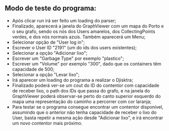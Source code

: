 ## Modo de teste do programa:

- Após clicar run irá ser feito um loading do parser;
- Finalizado, aparecerá a janela do GraphViewer com um mapa do Porto e o seu grafo, sendo os nós dos
Users amarelos, dos CollectingPoints verdes, e dos nós normais azuis. Também aparecerá um Menu;
- Selecionar opção de "User log in";
- Escrever o User ID "2191" (um do ids dos users existentes);
- Selecionar a opção "Adicionar lixo";
- Escrever um "Garbage Type" por exemplo "plastico";
- Escrever um "Volume" por exemplo "300", dado que os containers têm capacidade de 500;
- Selecionar a opção "Levar lixo";
- Irá aparecer um loading do programa a realizar o Djisktra;
- Finalizado poderá ver-se um cout do ID do contentor com capacidade de receber lixo, o path dos IDs que
passa do grafo, e na janela do GraphViewer poderá observar-se perto do canto superior esquerdo do mapa
uma representação do caminho a percorrer com cor laranja;
- Para testar se o programa consegue encontrar um contentor disponível, assumindo que o anterior não
tenha capacidade de receber o lixo do User, basta repetir a mesma ação desde "Adicionar lixo", 
e irá encontrar um novo contentor mais próximo.
